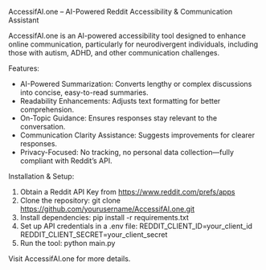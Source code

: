 AccessifAI.one – AI-Powered Reddit Accessibility & Communication Assistant

AccessifAI.one is an AI-powered accessibility tool designed to enhance online communication, 
particularly for neurodivergent individuals, including those with autism, ADHD, and other communication challenges.

Features:
- AI-Powered Summarization: Converts lengthy or complex discussions into concise, easy-to-read summaries.
- Readability Enhancements: Adjusts text formatting for better comprehension.
- On-Topic Guidance: Ensures responses stay relevant to the conversation.
- Communication Clarity Assistance: Suggests improvements for clearer responses.
- Privacy-Focused: No tracking, no personal data collection—fully compliant with Reddit’s API.

Installation & Setup:
1. Obtain a Reddit API Key from https://www.reddit.com/prefs/apps
2. Clone the repository: git clone https://github.com/yourusername/AccessifAI.one.git
3. Install dependencies: pip install -r requirements.txt
4. Set up API credentials in a .env file:
   REDDIT_CLIENT_ID=your_client_id
   REDDIT_CLIENT_SECRET=your_client_secret
5. Run the tool: python main.py

Visit AccessifAI.one for more details.
